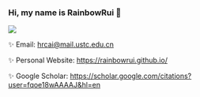 ### Hi, my name is RainbowRui 👋

![](https://github-readme-stats.vercel.app/api?username=RainbowRui&show_icons=true&count_private=true&theme=solarized-light)
<!-- ![](https://github-readme-stats.vercel.app/api/top-langs/?username=RainbowRui&theme=solarized-light&hide=javascript,html,css) -->

✨ Email: hrcai@mail.ustc.edu.cn

✨ Personal Website: https://rainbowrui.github.io/

✨ Google Scholar: https://scholar.google.com/citations?user=fqoe18wAAAAJ&hl=en
